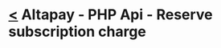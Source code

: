 [<](../index.md) Altapay - PHP Api - Reserve subscription charge
=============================================================
